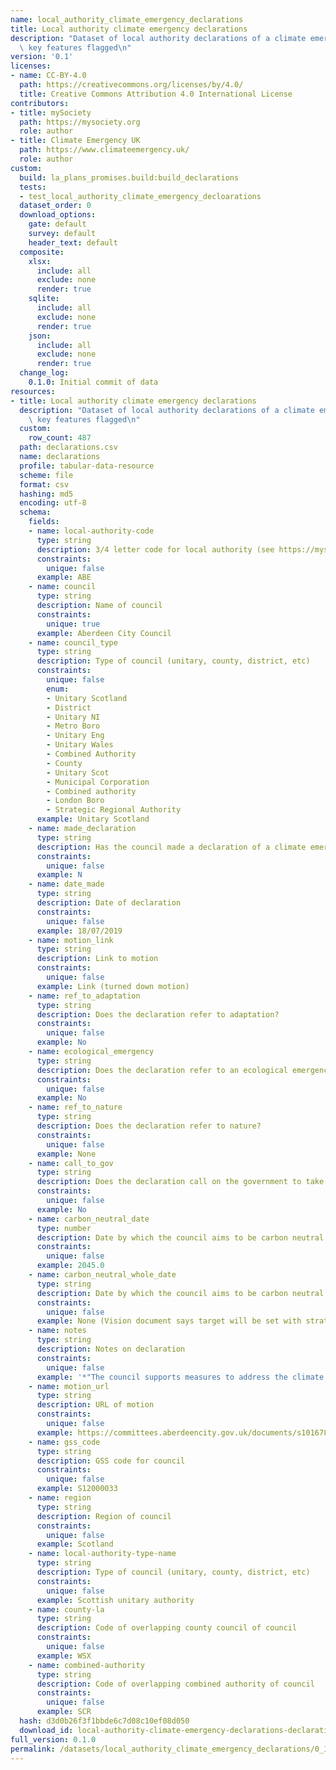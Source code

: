 ```yaml
---
name: local_authority_climate_emergency_declarations
title: Local authority climate emergency declarations
description: "Dataset of local authority declarations of a climate emergency with\
  \ key features flagged\n"
version: '0.1'
licenses:
- name: CC-BY-4.0
  path: https://creativecommons.org/licenses/by/4.0/
  title: Creative Commons Attribution 4.0 International License
contributors:
- title: mySociety
  path: https://mysociety.org
  role: author
- title: Climate Emergency UK
  path: https://www.climateemergency.uk/
  role: author
custom:
  build: la_plans_promises.build:build_declarations
  tests:
  - test_local_authority_climate_emergency_decloarations
  dataset_order: 0
  download_options:
    gate: default
    survey: default
    header_text: default
  composite:
    xlsx:
      include: all
      exclude: none
      render: true
    sqlite:
      include: all
      exclude: none
      render: true
    json:
      include: all
      exclude: none
      render: true
  change_log:
    0.1.0: Initial commit of data
resources:
- title: Local authority climate emergency declarations
  description: "Dataset of local authority declarations of a climate emergency with\
    \ key features flagged\n"
  custom:
    row_count: 487
  path: declarations.csv
  name: declarations
  profile: tabular-data-resource
  scheme: file
  format: csv
  hashing: md5
  encoding: utf-8
  schema:
    fields:
    - name: local-authority-code
      type: string
      description: 3/4 letter code for local authority (see https://mysociety.github.io/uk_local_authority_names_and_codes/)
      constraints:
        unique: false
      example: ABE
    - name: council
      type: string
      description: Name of council
      constraints:
        unique: true
      example: Aberdeen City Council
    - name: council_type
      type: string
      description: Type of council (unitary, county, district, etc)
      constraints:
        unique: false
        enum:
        - Unitary Scotland
        - District
        - Unitary NI
        - Metro Boro
        - Unitary Eng
        - Unitary Wales
        - Combined Authority
        - County
        - Unitary Scot
        - Municipal Corporation
        - Combined authority
        - London Boro
        - Strategic Regional Authority
      example: Unitary Scotland
    - name: made_declaration
      type: string
      description: Has the council made a declaration of a climate emergency?
      constraints:
        unique: false
      example: N
    - name: date_made
      type: string
      description: Date of declaration
      constraints:
        unique: false
      example: 18/07/2019
    - name: motion_link
      type: string
      description: Link to motion
      constraints:
        unique: false
      example: Link (turned down motion)
    - name: ref_to_adaptation
      type: string
      description: Does the declaration refer to adaptation?
      constraints:
        unique: false
      example: No
    - name: ecological_emergency
      type: string
      description: Does the declaration refer to an ecological emergency?
      constraints:
        unique: false
      example: No
    - name: ref_to_nature
      type: string
      description: Does the declaration refer to nature?
      constraints:
        unique: false
      example: None
    - name: call_to_gov
      type: string
      description: Does the declaration call on the government to take action?
      constraints:
        unique: false
      example: No
    - name: carbon_neutral_date
      type: number
      description: Date by which the council aims to be carbon neutral
      constraints:
        unique: false
      example: 2045.0
    - name: carbon_neutral_whole_date
      type: string
      description: Date by which the council aims to be carbon neutral (whole area)
      constraints:
        unique: false
      example: None (Vision document says target will be set with strategy)
    - name: notes
      type: string
      description: Notes on declaration
      constraints:
        unique: false
      example: '*"The council supports measures to address the climate emergency"'
    - name: motion_url
      type: string
      description: URL of motion
      constraints:
        unique: false
      example: https://committees.aberdeencity.gov.uk/documents/s101678/Cllr%20Yuill%20Notice%20of%20Motion%20-%20Climate%20Emergency.pdf
    - name: gss_code
      type: string
      description: GSS code for council
      constraints:
        unique: false
      example: S12000033
    - name: region
      type: string
      description: Region of council
      constraints:
        unique: false
      example: Scotland
    - name: local-authority-type-name
      type: string
      description: Type of council (unitary, county, district, etc)
      constraints:
        unique: false
      example: Scottish unitary authority
    - name: county-la
      type: string
      description: Code of overlapping county council of council
      constraints:
        unique: false
      example: WSX
    - name: combined-authority
      type: string
      description: Code of overlapping combined authority of council
      constraints:
        unique: false
      example: SCR
  hash: d3d0b26f3f1bbde6c7d08c10ef08d050
  download_id: local-authority-climate-emergency-declarations-declarations
full_version: 0.1.0
permalink: /datasets/local_authority_climate_emergency_declarations/0_1
---
```

